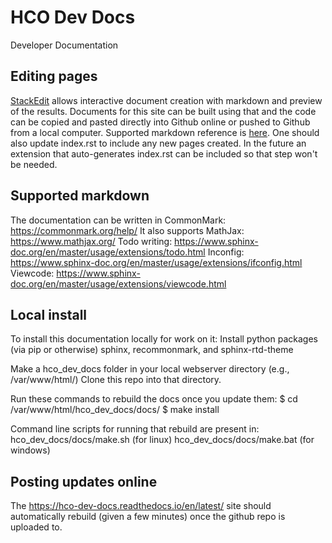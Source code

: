 # HCO Dev Docs
Developer Documentation

## Editing pages
[StackEdit](https://stackedit.io/app#) allows interactive document creation with markdown and preview of the results. Documents for this site can be built using that and the code can be copied and pasted directly into Github online or pushed to Github from a local computer. Supported markdown reference is [here](https://commonmark.org/help/). One should also update index.rst to include any new pages created. In the future an extension that auto-generates index.rst can be included so that step won't be needed.

## Supported markdown
The documentation can be written in CommonMark:
https://commonmark.org/help/
It also supports MathJax:
https://www.mathjax.org/
Todo writing:
https://www.sphinx-doc.org/en/master/usage/extensions/todo.html
Inconfig:
https://www.sphinx-doc.org/en/master/usage/extensions/ifconfig.html
Viewcode:
https://www.sphinx-doc.org/en/master/usage/extensions/viewcode.html

## Local install
To install this documentation locally for work on it:
Install python packages (via pip or otherwise) sphinx, recommonmark, and sphinx-rtd-theme

Make a hco_dev_docs folder in your local webserver directory (e.g., /var/www/html/)
Clone this repo into that directory.

Run these commands to rebuild the docs once you update them:
$ cd /var/www/html/hco_dev_docs/docs/
$ make install

Command line scripts for running that rebuild are present in:
hco_dev_docs/docs/make.sh (for linux)
hco_dev_docs/docs/make.bat (for windows)

## Posting updates online
The https://hco-dev-docs.readthedocs.io/en/latest/ site should automatically
rebuild (given a few minutes) once the github repo is uploaded to.
